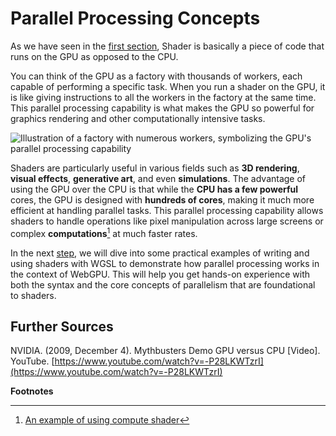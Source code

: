 # Parallel Processing Concepts

As we have seen in the [first section](/step/introduction), Shader is basically a piece of code that runs on the GPU as opposed to the CPU.

You can think of the GPU as a factory with thousands of workers, each capable of performing a specific task. When you run a shader on the GPU, it is like giving instructions to all the workers in the factory at the same time. This parallel processing capability is what makes the GPU so powerful for graphics rendering and other computationally intensive tasks.

![Illustration of a factory with numerous workers, symbolizing the GPU's parallel processing capability](/images/factory.jpeg)

Shaders are particularly useful in various fields such as **3D rendering**, **visual effects**, **generative art**, and even **simulations**. The advantage of using the GPU over the CPU is that while the **CPU has a few powerful** cores, the GPU is designed with **hundreds of cores**, making it much more efficient at handling parallel tasks. This parallel processing capability allows shaders to handle operations like pixel manipulation across large screens or complex **computations**[^1] at much faster rates.

In the next [step](/step/wgsl-basics/), we will dive into some practical examples of writing and using shaders with WGSL to demonstrate how parallel processing works in the context of WebGPU. This will help you get hands-on experience with both the syntax and the core concepts of parallelism that are foundational to shaders.

## Further Sources

NVIDIA. (2009, December 4). Mythbusters Demo GPU versus CPU [Video]. YouTube. [https://www.youtube.com/watch?v=-P28LKWTzrI](https://www.youtube.com/watch?v=-P28LKWTzrI)

**Footnotes**

[^1]: [An example of using compute shader](/showcases/heavyMathCalculation)
